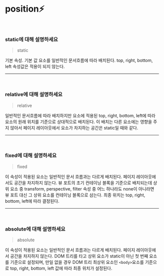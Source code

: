 # position⚡️

<br/>

### static에 대해 설명하세요

> static

기본 속성. 기본 값 요소를 일반적인 문서흐름에 따라 배치된다.
top, right, bottom, left 속성값은 적용이 되지 않는다.

---

<br/>

### relative에 대해 설명하세요

> relative

일반적인 문서흐름에 따라 배치하지만 요소에 적용된 top, right, bottom, left에 따라 요소의 원래 위치를 기준으로 상대적으로 배치된다. 이 배치는 다른 요소에는 영향을 주지 않아서 페이지 레이아웃에서 요소가 차지하는 공간은 static일 때와 같다.

---

<br/>

### fixed에 대해 설명하세요

> fixed

이 속성이 적용된 요소는 일반적인 문서 흐름과는 다르게 배치된다. 페이지 레이아웃에서도 공간을 차지하지 않는다.
뷰 포트의 초기 컨테이닝 블록을 기준으로 배치되는데 상위 요소 중 transform, perspective, filter 속성 중 어느 하나라도 none이 아니라면 뷰 포트 대신 그 상위 요소를 컨테이닝 블록으로 삼는다. 최종 위치는 top, right, bottom, left에 따라 결정된다.

---

<br/>

### absolute에 대해 설명하세요

> absolute

이 속성이 적용된 요소는 일반적인 문서 흐름과는 다르게 배치된다. 페이지 레이아웃에서 공간을 차지하지 않는다. DOM 트리를 타고 상위 요소가 static이 아닌 첫 번째 요소를 기준으로 설정되며, 만일 없을 경우 DOM 트리 최상위 요소인 `<body>`요소를 기준으로 top, right, bottom, left 값에 따라 최종 위치가 설정된다.
